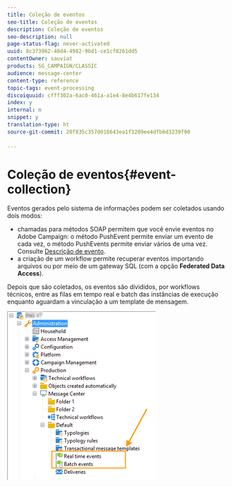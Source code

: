 ```yaml
---
title: Coleção de eventos
seo-title: Coleção de eventos
description: Coleção de eventos
seo-description: null
page-status-flag: never-activated
uuid: 8c373962-40d4-4982-9bd1-ce1cf8261dd5
contentOwner: sauviat
products: SG_CAMPAIGN/CLASSIC
audience: message-center
content-type: reference
topic-tags: event-processing
discoiquuid: cfff302a-6ac0-461a-a1e4-8e4b617fe134
index: y
internal: n
snippet: y
translation-type: ht
source-git-commit: 20f835c357d016643ea1f3209ee4dfb6d3239f90

---
```



# Coleção de eventos{#event-collection}

Eventos gerados pelo sistema de informações podem ser coletados usando dois modos:

* chamadas para métodos SOAP permitem que você envie eventos no Adobe Campaign: o método PushEvent permite enviar um evento de cada vez, o método PushEvents permite enviar vários de uma vez. Consulte [Descrição de evento](../../message-center/using/event-description.md).
* a criação de um workflow permite recuperar eventos importando arquivos ou por meio de um gateway SQL (com a opção **Federated Data Access**).

Depois que são coletados, os eventos são divididos, por workflows técnicos, entre as filas em tempo real e batch das instâncias de execução enquanto aguardam a vinculação a um template de mensagem.

![](assets/messagecenter_events_queues_001.png)

